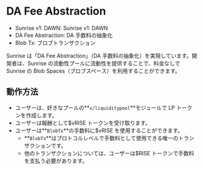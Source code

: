 # **DA Fee Abstraction**

- Sunrise v1: DAWN: Sunrise v1: DAWN
- DA Fee Abstraction: DA 手数料の抽象化
- Blob Tx: ブロブトランザクション

Sunrise は「DA Fee Abstraction」（DA 手数料の抽象化）を実現しています。開発者は、Sunrise の流動性プールに流動性を提供することで、料金なしで Sunrise の Blob Spaces（ブロブスペース）を利用することができます。

## 動作方法

- ユーザーは、好きなプールの**`x/liquiditypool`**モジュールで LP トークンを作成します。
- ユーザーは報酬として$vRISE トークンを受け取ります。
- ユーザーは**`BlobTx`**の手数料に$vRISE を使用することができます。
  - **`BlobTx`**はプロトコルレベルで手数料として使用できる唯一のトランザクションです。
  - 他のトランザクションについては、ユーザーは$RISE トークンで手数料を支払う必要があります。
